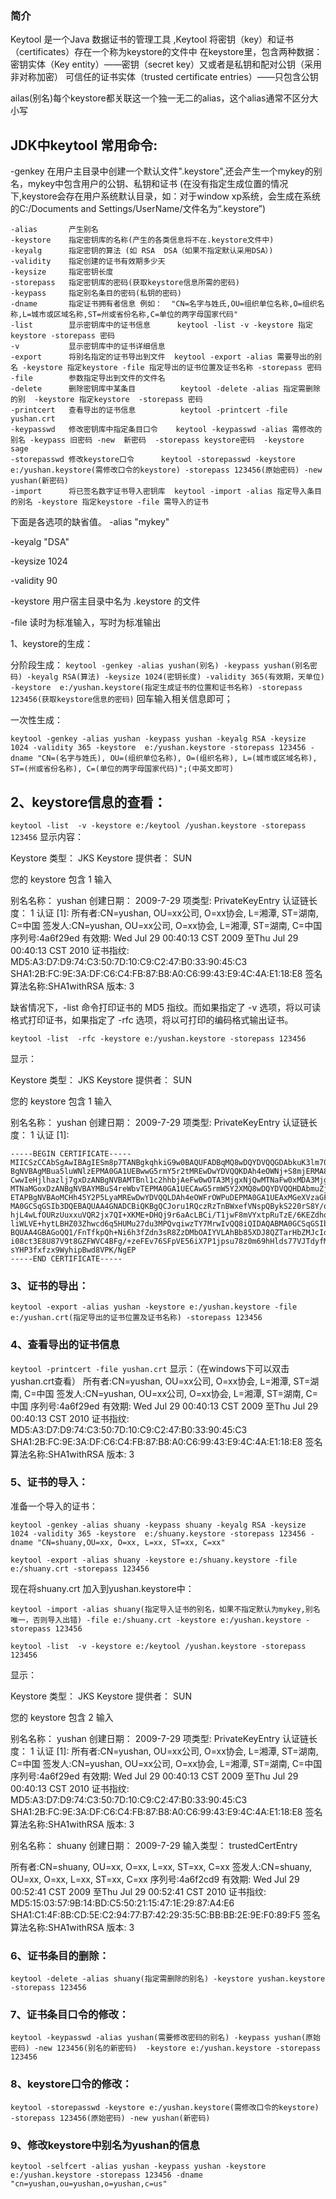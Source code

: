 ### 简介
Keytool 是一个Java 数据证书的管理工具 ,Keytool 将密钥（key）和证书（certificates）存在一个称为keystore的文件中 在keystore里，包含两种数据： 
密钥实体（Key entity）——密钥（secret key）又或者是私钥和配对公钥（采用非对称加密） 
可信任的证书实体（trusted certificate entries）——只包含公钥

ailas(别名)每个keystore都关联这一个独一无二的alias，这个alias通常不区分大小写


## JDK中keytool 常用命令: 

-genkey      在用户主目录中创建一个默认文件".keystore",还会产生一个mykey的别名，mykey中包含用户的公钥、私钥和证书
(在没有指定生成位置的情况下,keystore会存在用户系统默认目录，如：对于window xp系统，会生成在系统的C:/Documents and Settings/UserName/文件名为“.keystore”)
```
-alias       产生别名
-keystore    指定密钥库的名称(产生的各类信息将不在.keystore文件中)
-keyalg      指定密钥的算法 (如 RSA  DSA（如果不指定默认采用DSA）)
-validity    指定创建的证书有效期多少天
-keysize     指定密钥长度
-storepass   指定密钥库的密码(获取keystore信息所需的密码)
-keypass     指定别名条目的密码(私钥的密码)
-dname       指定证书拥有者信息 例如：  "CN=名字与姓氏,OU=组织单位名称,O=组织名称,L=城市或区域名称,ST=州或省份名称,C=单位的两字母国家代码"
-list        显示密钥库中的证书信息      keytool -list -v -keystore 指定keystore -storepass 密码
-v           显示密钥库中的证书详细信息
-export      将别名指定的证书导出到文件  keytool -export -alias 需要导出的别名 -keystore 指定keystore -file 指定导出的证书位置及证书名称 -storepass 密码
-file        参数指定导出到文件的文件名
-delete      删除密钥库中某条目          keytool -delete -alias 指定需删除的别  -keystore 指定keystore  -storepass 密码
-printcert   查看导出的证书信息          keytool -printcert -file yushan.crt
-keypasswd   修改密钥库中指定条目口令    keytool -keypasswd -alias 需修改的别名 -keypass 旧密码 -new  新密码  -storepass keystore密码  -keystore sage
-storepasswd 修改keystore口令      keytool -storepasswd -keystore e:/yushan.keystore(需修改口令的keystore) -storepass 123456(原始密码) -new yushan(新密码)
-import      将已签名数字证书导入密钥库  keytool -import -alias 指定导入条目的别名 -keystore 指定keystore -file 需导入的证书
```
 

下面是各选项的缺省值。 
-alias "mykey"

-keyalg "DSA"

-keysize 1024

-validity 90

-keystore 用户宿主目录中名为 .keystore 的文件

-file 读时为标准输入，写时为标准输出 
           


1、keystore的生成： 

分阶段生成：
`keytool -genkey -alias yushan(别名) -keypass yushan(别名密码) -keyalg RSA(算法) -keysize 1024(密钥长度) -validity 365(有效期，天单位) -keystore  e:/yushan.keystore(指定生成证书的位置和证书名称) -storepass 123456(获取keystore信息的密码)`
回车输入相关信息即可；
     
一次性生成：

`keytool -genkey -alias yushan -keypass yushan -keyalg RSA -keysize 1024 -validity 365 -keystore  e:/yushan.keystore -storepass 123456 -dname "CN=(名字与姓氏), OU=(组织单位名称), O=(组织名称), L=(城市或区域名称), ST=(州或省份名称), C=(单位的两字母国家代码)";(中英文即可)`

## 2、keystore信息的查看： 
`keytool -list  -v -keystore e:/keytool /yushan.keystore -storepass 123456`
显示内容：

Keystore 类型： JKS
Keystore 提供者： SUN

您的 keystore 包含 1 输入

别名名称： yushan
创建日期： 2009-7-29
项类型: PrivateKeyEntry
认证链长度： 1
认证 [1]:
所有者:CN=yushan, OU=xx公司, O=xx协会, L=湘潭, ST=湖南, C=中国
签发人:CN=yushan, OU=xx公司, O=xx协会, L=湘潭, ST=湖南, C=中国
序列号:4a6f29ed
有效期: Wed Jul 29 00:40:13 CST 2009 至Thu Jul 29 00:40:13 CST 2010
证书指纹:
         MD5:A3:D7:D9:74:C3:50:7D:10:C9:C2:47:B0:33:90:45:C3
         SHA1:2B:FC:9E:3A:DF:C6:C4:FB:87:B8:A0:C6:99:43:E9:4C:4A:E1:18:E8
         签名算法名称:SHA1withRSA
         版本: 3
 

缺省情况下，-list 命令打印证书的 MD5 指纹。而如果指定了 -v 选项，将以可读格式打印证书，如果指定了 -rfc 选项，将以可打印的编码格式输出证书。

`keytool -list  -rfc -keystore e:/yushan.keystore -storepass 123456`

显示：

Keystore 类型： JKS
Keystore 提供者： SUN

您的 keystore 包含 1 输入

别名名称： yushan
创建日期： 2009-7-29
项类型: PrivateKeyEntry
认证链长度： 1
认证 [1]:
```
-----BEGIN CERTIFICATE-----
MIICSzCCAbSgAwIBAgIESm8p7TANBgkqhkiG9w0BAQUFADBqMQ8wDQYDVQQGDAbkuK3lm70xDzAN
BgNVBAgMBua5luWNlzEPMA0GA1UEBwwG5rmY5r2tMREwDwYDVQQKDAh4eOWNj+S8mjERMA8GA1UE
CwwIeHjlhazlj7gxDzANBgNVBAMTBnl1c2hhbjAeFw0wOTA3MjgxNjQwMTNaFw0xMDA3MjgxNjQw
MTNaMGoxDzANBgNVBAYMBuS4reWbvTEPMA0GA1UECAwG5rmW5Y2XMQ8wDQYDVQQHDAbmuZjmva0x
ETAPBgNVBAoMCHh45Y2P5LyaMREwDwYDVQQLDAh4eOWFrOWPuDEPMA0GA1UEAxMGeXVzaGFuMIGf
MA0GCSqGSIb3DQEBAQUAA4GNADCBiQKBgQCJoru1RQczRzTnBWxefVNspQBykS220rS8Y/oX3mZa
hjL4wLfOURzUuxxuVQR2jx7QI+XKME+DHQj9r6aAcLBCi/T1jwF8mVYxtpRuTzE/6KEZdhowEe70
liWLVE+hytLBHZ03Zhwcd6q5HUMu27du3MPQvqiwzTY7MrwIvQQ8iQIDAQABMA0GCSqGSIb3DQEB
BQUAA4GBAGoQQ1/FnTfkpQh+Ni6h3fZdn3sR8ZzDMbOAIYVLAhBb85XDJ8QZTarHbZMJcIdHxAl1
i08ct3E8U87V9t8GZFWVC4BFg/+zeFEv76SFpVE56iX7P1jpsu78z0m69hHlds77VJTdyfMSvtXv
sYHP3fxfzx9WyhipBwd8VPK/NgEP
-----END CERTIFICATE-----
```
### 3、证书的导出： 
```
keytool -export -alias yushan -keystore e:/yushan.keystore -file e:/yushan.crt(指定导出的证书位置及证书名称) -storepass 123456
```

### 4、查看导出的证书信息 

`keytool -printcert -file yushan.crt`
显示：（在windows下可以双击yushan.crt查看）
所有者:CN=yushan, OU=xx公司, O=xx协会, L=湘潭, ST=湖南, C=中国
签发人:CN=yushan, OU=xx公司, O=xx协会, L=湘潭, ST=湖南, C=中国
序列号:4a6f29ed
有效期: Wed Jul 29 00:40:13 CST 2009 至Thu Jul 29 00:40:13 CST 2010
证书指纹:
         MD5:A3:D7:D9:74:C3:50:7D:10:C9:C2:47:B0:33:90:45:C3
         SHA1:2B:FC:9E:3A:DF:C6:C4:FB:87:B8:A0:C6:99:43:E9:4C:4A:E1:18:E8
         签名算法名称:SHA1withRSA
         版本: 3

### 5、证书的导入： 
准备一个导入的证书：
```
keytool -genkey -alias shuany -keypass shuany -keyalg RSA -keysize 1024 -validity 365 -keystore  e:/shuany.keystore -storepass 123456 -dname "CN=shuany,OU=xx, O=xx, L=xx, ST=xx, C=xx"
```
```
keytool -export -alias shuany -keystore e:/shuany.keystore -file e:/shuany.crt -storepass 123456
```
  现在将shuany.crt 加入到yushan.keystore中：
```
keytool -import -alias shuany(指定导入证书的别名，如果不指定默认为mykey,别名唯一，否则导入出错) -file e:/shuany.crt -keystore e:/yushan.keystore -storepass 123456
```
```
keytool -list  -v -keystore e:/keytool /yushan.keystore -storepass 123456
```
显示：

Keystore 类型： JKS
Keystore 提供者： SUN

您的 keystore 包含 2 输入

别名名称： yushan
创建日期： 2009-7-29
项类型: PrivateKeyEntry
认证链长度： 1
认证 [1]:
所有者:CN=yushan, OU=xx公司, O=xx协会, L=湘潭, ST=湖南, C=中国
签发人:CN=yushan, OU=xx公司, O=xx协会, L=湘潭, ST=湖南, C=中国
序列号:4a6f29ed
有效期: Wed Jul 29 00:40:13 CST 2009 至Thu Jul 29 00:40:13 CST 2010
证书指纹:
         MD5:A3:D7:D9:74:C3:50:7D:10:C9:C2:47:B0:33:90:45:C3
         SHA1:2B:FC:9E:3A:DF:C6:C4:FB:87:B8:A0:C6:99:43:E9:4C:4A:E1:18:E8
         签名算法名称:SHA1withRSA
         版本: 3


别名名称： shuany
创建日期： 2009-7-29
输入类型： trustedCertEntry

所有者:CN=shuany, OU=xx, O=xx, L=xx, ST=xx, C=xx
签发人:CN=shuany, OU=xx, O=xx, L=xx, ST=xx, C=xx
序列号:4a6f2cd9
有效期: Wed Jul 29 00:52:41 CST 2009 至Thu Jul 29 00:52:41 CST 2010
证书指纹:
         MD5:15:03:57:9B:14:BD:C5:50:21:15:47:1E:29:87:A4:E6
         SHA1:C1:4F:8B:CD:5E:C2:94:77:B7:42:29:35:5C:BB:BB:2E:9E:F0:89:F5
         签名算法名称:SHA1withRSA
         版本: 3

### 6、证书条目的删除： 
```
keytool -delete -alias shuany(指定需删除的别名) -keystore yushan.keystore -storepass 123456
```

### 7、证书条目口令的修改： 
```
keytool -keypasswd -alias yushan(需要修改密码的别名) -keypass yushan(原始密码) -new 123456(别名的新密码)  -keystore e:/yushan.keystore -storepass 123456
```

### 8、keystore口令的修改： 
```
keytool -storepasswd -keystore e:/yushan.keystore(需修改口令的keystore) -storepass 123456(原始密码) -new yushan(新密码)
```

### 9、修改keystore中别名为yushan的信息
```
keytool -selfcert -alias yushan -keypass yushan -keystore e:/yushan.keystore -storepass 123456 -dname "cn=yushan,ou=yushan,o=yushan,c=us"
```